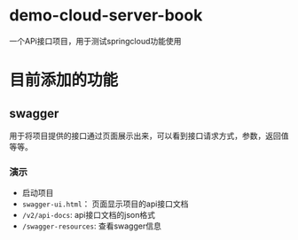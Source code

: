 # demo-cloud-server-book
一个APi接口项目，用于测试springcloud功能使用

# 目前添加的功能
## swagger
用于将项目提供的接口通过页面展示出来，可以看到接口请求方式，参数，返回值等等。
### 演示
* 启动项目
* `swagger-ui.html`： 页面显示项目的api接口文档
* `/v2/api-docs`: api接口文档的json格式
* `/swagger-resources`: 查看swagger信息